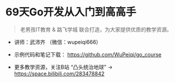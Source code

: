 # 69天Go开发从入门到高高手

> 老男孩IT教育 & 路飞学城 联合打造，为大家提供优质的教学资源。


- 讲师：武沛齐  （微信：wupeiqi666）

- 示例代码和笔记下载：  https://github.com/WuPeiqi/go_course

- 更多教学资源，关注B站 “凸头统治地球”  ->  https://space.bilibili.com/283478842


